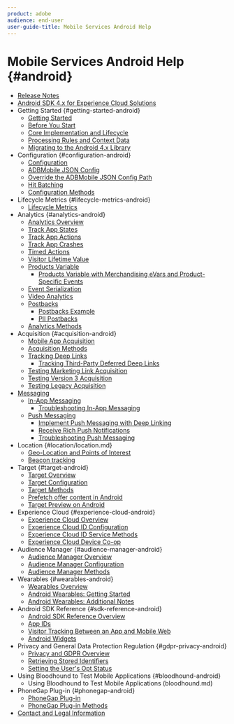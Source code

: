 ```yaml
---
product: adobe
audience: end-user
user-guide-title: Mobile Services Android Help
---
```


# Mobile Services Android Help {#android}

+ [Release Notes](rel-notes.md)
+ [Android SDK 4.x for Experience Cloud Solutions](overview.md)
+ Getting Started {#getting-started-android}
   + [Getting Started](getting-started/getting-started.md)
   + [Before You Start](getting-started/requirements.md)
   + [Core Implementation and Lifecycle](getting-started/dev-qs.md)
   + [Processing Rules and Context Data](getting-started/proc-rules.md)
   + [Migrating to the Android 4.x Library](getting-started/migration-v3.md)
+ Configuration {#configuration-android}
   + [Configuration](configuration/configuration.md)
   + [ADBMobile JSON Config](configuration/json-config/json-config.md)
   + [Override the ADBMobile JSON Config Path](configuration/json-config/json-config-remote.md)
   + [Hit Batching](configuration/hit-batching.md)
   + [Configuration Methods](configuration/methods.md)
+ Lifecycle Metrics {#lifecycle-metrics-android}
   + [Lifecycle Metrics](metrics.md)
+ Analytics {#analytics-android}
   + [Analytics Overview](analytics-main/analytics-main.md)
   + [Track App States](analytics-main/states.md)
   + [Track App Actions](analytics-main/actions.md)
   + [Track App Crashes](analytics-main/crashes.md)
   + [Timed Actions](analytics-main/timed-actions.md)
   + [Visitor Lifetime Value](analytics-main/lifetime-value.md)
   + [Products Variable](analytics-main/products/products.md)
      + [Products Variable with Merchandising eVars and Product-Specific Events](analytics-main/products/products-variable-evars-events.md)
   + [Event Serialization](analytics-main/event-serialization.md)
   + [Video Analytics](analytics-main/video-qs.md)
   + [Postbacks](analytics-main/postbacks/postbacks.md)
      + [Postbacks Example](analytics-main/postbacks/postback-example.md)
      + [PII Postbacks](analytics-main/postbacks/c-pii-postbacks.md)
   + [Analytics Methods](analytics-main/analytics-methods.md)
+ Acquisition {#acquisition-android}
   + [Mobile App Acquisition](acquisition-main/acquisition.md)
   + [Acquisition Methods](acquisition-main/acquisition-methods.md)
   + [Tracking Deep Links](acquisition-main/tracking-deep-links/tracking-deep-links.md)
      + [Tracking Third-Party Deferred Deep Links](acquisition-main/tracking-deep-links/c-tracking-3rd-party-deferred-deep-links.md)
   + [Testing Marketing Link Acquisition](acquisition-main/t-testing-marketing-link-acquisition.md)
   + [Testing Version 3 Acquisition](acquisition-main/t-testing-version-3-acquisition.md)
   + [Testing Legacy Acquisition](acquisition-main/t-testing-acquisition.md)
+ [Messaging](messaging-main/messaging-main.md)
   + [In-App Messaging](messaging-main/messaging/messaging.md)
      + [Troubleshooting In-App Messaging](messaging-main/messaging/in-apps-ts.md)
   + [Push Messaging](messaging-main/push-messaging/push-messaging.md)
      + [Implement Push Messaging with Deep Linking](messaging-main/push-messaging/t-mob-impl-push-deeplinking-android-4x.md)
      + [Receive Rich Push Notifications](messaging-main/push-messaging/c-set-up-rich-push-notif-android.md)
      + [Troubleshooting Push Messaging](messaging-main/push-messaging/c-troubleshooting-push-messaging.md)
+ Location {#location/location.md}
   + [Geo-Location and Points of Interest](location/geo-poi.md)
   + [Beacon tracking](location/beacon.md)
+ Target {#target-android}
   + [Target Overview](target-main/target-main.md)
   + [Target Configuration](target-main/target.md)
   + [Target Methods](target-main/c-target-methods.md)
   + [Prefetch offer content in Android](target-main/c-mob-target-prefetch-android.md)
   + [Target Preview on Android](target-main/c-mob-target-preview-android.md)
+ Experience Cloud {#experience-cloud-android}
   + [Experience Cloud Overview](c-marketing-cloud/c-marketing-cloud.md)
   + [Experience Cloud ID Configuration](c-marketing-cloud/mcvid.md)
   + [Experience Cloud ID Service Methods](c-marketing-cloud/mc-methods.md)
   + [Experience Cloud Device Co-op](c-marketing-cloud/t-mob-mc-device-coop-android-.md)
+ Audience Manager {#audience-manager-android}
   + [Audience Manager Overview](audience-manager/audience-manager.md)
   + [Audience Manager Configuration](audience-manager/audiencemgmt.md)
   + [Audience Manager Methods](audience-manager/c-audience-manager-methods.md)
+ Wearables {#wearables-android} 
   + [Wearables Overview](wearables/wearables.md)
   + [Android Wearables: Getting Started](wearables/android-wearable.md)
   + [Android Wearables: Additional Notes](wearables/c-android-wearables--additional-notes.md)
+ Android SDK Reference {#sdk-reference-android} 
   + [Android SDK Reference Overview](reference/reference.md)
   + [App IDs](reference/app-ids.md)
   + [Visitor Tracking Between an App and Mobile Web](reference/hybrid-app.md)
   + [Android Widgets](reference/widgets.md)
+ Privacy and General Data Protection Regulation {#gdpr-privacy-android}
   + [Privacy and GDPR Overview](c-mob-privacy-gdpr-android/c-mob-privacy-gdpr-android.md)
   + [Retrieving Stored Identifiers](c-mob-privacy-gdpr-android/c-mob-gdpr-ret-stored-ids-android.md)
   + [Setting the User's Opt Status](c-mob-privacy-gdpr-android/privacy.md)
+ Using Bloodhound to Test Mobile Applications {#bloodhound-android}
   + Using Bloodhound to Test Mobile Applications (bloodhound.md)
+ PhoneGap Plug-in {#phonegap-android}
   + [PhoneGap Plug-in](phonegap/phonegap.md)
   + [PhoneGap Plug-in Methods](phonegap/phonegap-methods.md)
+ [Contact and Legal Information](contact-and-legal.md)
